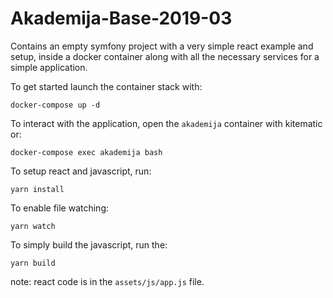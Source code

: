 # Akademija-Base-2019-03

Contains an empty symfony project with a very simple react example and setup, inside a docker container along with all the necessary services for a simple application.

To get started launch the container stack with:

`docker-compose up -d`

To interact with the application, open the `akademija` container with kitematic or:

`docker-compose exec akademija bash`

To setup react and javascript, run:

`yarn install`

To enable file watching:

`yarn watch`

To simply build the javascript, run the:

`yarn build`

note: react code is in the `assets/js/app.js` file.
